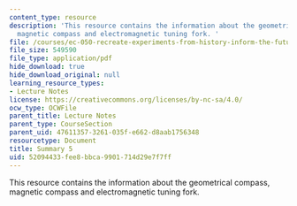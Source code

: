 ```yaml
---
content_type: resource
description: 'This resource contains the information about the geometrical compass,
  magnetic compass and electromagnetic tuning fork. '
file: /courses/ec-050-recreate-experiments-from-history-inform-the-future-from-the-past-galileo-january-iap-2010/52094433fee8bbca9901714d29e7f7ff_MITEC_050IAP10_sum05.pdf
file_size: 549590
file_type: application/pdf
hide_download: true
hide_download_original: null
learning_resource_types:
- Lecture Notes
license: https://creativecommons.org/licenses/by-nc-sa/4.0/
ocw_type: OCWFile
parent_title: Lecture Notes
parent_type: CourseSection
parent_uid: 47611357-3261-035f-e662-d8aab1756348
resourcetype: Document
title: Summary 5
uid: 52094433-fee8-bbca-9901-714d29e7f7ff
---
```

This resource contains the information about the geometrical compass, magnetic compass and electromagnetic tuning fork. 